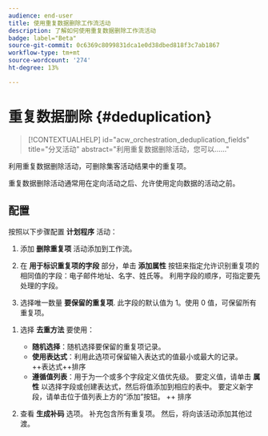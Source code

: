 ```yaml
---
audience: end-user
title: 使用重复数据删除工作流活动
description: 了解如何使用重复数据删除工作流活动
badge: label="Beta"
source-git-commit: 0c6369c8099831dca1e0d38dbed818f3c7ab1867
workflow-type: tm+mt
source-wordcount: '274'
ht-degree: 13%

---
```



# 重复数据删除 {#deduplication}

>[!CONTEXTUALHELP]
>id="acw_orchestration_deduplication_fields"
>title="分叉活动"
>abstract="利用重复数据删除活动，您可以……"

利用重复数据删除活动，可删除集客活动结果中的重复项。

重复数据删除活动通常用在定向活动之后、允许使用定向数据的活动之前。

## 配置

按照以下步骤配置 **计划程序** 活动：

1. 添加 **删除重复项** 活动添加到工作流。

1. 在 **用于标识重复项的字段** 部分，单击 **添加属性** 按钮来指定允许识别重复项的相同值的字段：电子邮件地址、名字、姓氏等。 利用字段的顺序，可指定要先处理的字段。

1. 选择唯一数量 **要保留的重复项**. 此字段的默认值为 1。使用 0 值，可保留所有重复项。

<!--
    For example, if records A and B are considered duplicates of record Y, and a record C is considered as a duplicate of record Z:

    * If the value of the field is 1: only the Y and Z records are kept.
    * If the value of the field is 0: all the records are kept.
    * If the value of the field is 2: records C and Z are kept and two records from A, B, and Y are kept, by chance or depending on the deduplication method selected thereafter.

-->

1. 选择 **去重方法** 要使用：

   * **随机选择**：随机选择要保留的重复项记录。
   * **使用表达式**：利用此选项可保留输入表达式的值最小或最大的记录。 ++表达式++排序
   * **遵循值列表**：用于为一个或多个字段定义值优先级。 要定义值，请单击 **属性** 以选择字段或创建表达式，然后将值添加到相应的表中。 要定义新字段，请单击位于值列表上方的“添加”按钮。 ++ 排序

1. 查看 **生成补码** 选项。 补充包含所有重复项。 然后，将向该活动添加其他过渡。
